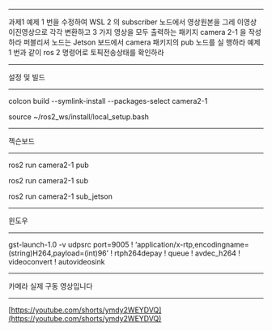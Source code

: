 ***

과제1
예제 1 번을 수정하여 WSL 2 의 subscriber 노드에서 영상원본을 그레
이영상 이진영상으로 각각 변환하고 3 가지 영상을 모두 출력하는
패키지 camera 2-1 을 작성하라
퍼블리셔 노드는 Jetson 보드에서 camera 패키지의 pub 노드를 실
행하라
예제 1 번과 같이 ros 2 명령어로 토픽전송상태를 확인하라

***

설정 및 빌드

***

colcon build --symlink-install --packages-select camera2-1

source ~/ros2_ws/install/local_setup.bash

***

젝슨보드

***

ros2 run camera2-1 pub

ros2 run camera2-1 sub

ros2 run camera2-1 sub_jetson

***

윈도우

***

gst-launch-1.0 -v udpsrc port=9005 ! ‘application/x-rtp,encodingname=(string)H264,payload=(int)96’ ! rtph264depay ! queue ! avdec_h264 ! videoconvert ! autovideosink

***

카메라 실제 구동 영상입니다

***

[https://youtube.com/shorts/ymdy2WEYDVQ](https://youtube.com/shorts/ymdy2WEYDVQ)


